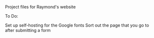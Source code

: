 Project files for Raymond's website

To Do:

Set up self-hosting for the Google fonts
Sort out the page that you go to after submitting a form
